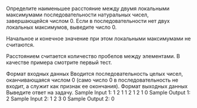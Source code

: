 ﻿Определите наименьшее расстояние между двумя локальными максимумами последовательности натуральных чисел, завершающейся числом 0. Если в последовательности нет двух локальных максимумов, выведите число 0.

Начальное и конечное значение при этом локальными максимумами не считаются.

Расстоянием считается количество пробелов между элементами. В качестве примера смотрите первый тест.

Формат входных данных
Вводится последовательность целых чисел, оканчивающаяся числом 0 (само число 0 в последовательность не входит, а служит как признак ее окончания).
Формат выходных данных
Выведите ответ на задачу.
Sample Input 1:
1
2
1
1
2
1
2
1
0
Sample Output 1:
2
Sample Input 2:
1
2
3
0
Sample Output 2:
0